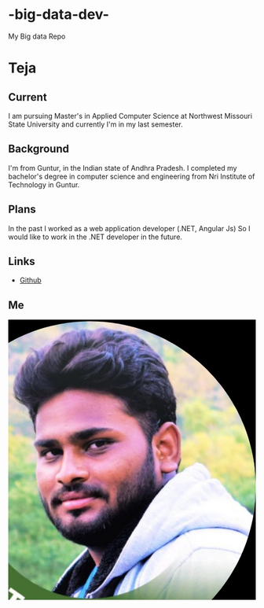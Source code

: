# -big-data-dev-
My Big data Repo
# Teja

## Current
I am pursuing Master's in Applied Computer Science at Northwest Missouri State University and currently I'm in my last semester.

## Background
I'm from Guntur, in the Indian state of Andhra Pradesh. I completed my bachelor's degree in computer science and engineering from Nri Institute of Technology in Guntur.

## Plans
In the past I worked as a web application developer (.NET, Angular Js) So I would like to work in the .NET developer in the future.

## Links
- [Github]( https://github.com/TejaUsa) 

## Me
![Image](https://github.com/TejaUsa/-big-data-dev-/blob/main/Teja%20photo.jpeg) 


 
